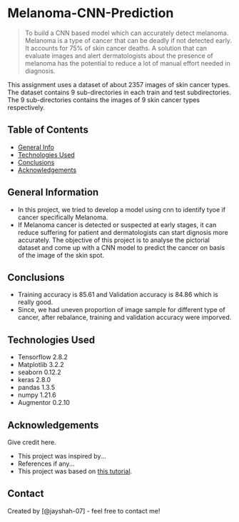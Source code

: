 # Melanoma-CNN-Prediction
> To build a CNN based model which can accurately detect melanoma. Melanoma is a type of cancer that can be deadly if not detected early. It accounts for 75% of skin cancer deaths. A solution that can evaluate images and alert dermatologists about the presence of melanoma has the potential to reduce a lot of manual effort needed in diagnosis.

This assignment uses a dataset of about 2357 images of skin cancer types. The dataset contains 9 sub-directories in each train and test subdirectories. The 9 sub-directories contains the images of 9 skin cancer types respectively.


## Table of Contents
* [General Info](#general-information)
* [Technologies Used](#technologies-used)
* [Conclusions](#conclusions)
* [Acknowledgements](#acknowledgements)

<!-- You can include any other section that is pertinent to your problem -->

## General Information
- In this project, we tried to develop a model using cnn to identify tyoe if cancer specifically Melanoma. 
- If Melanoma cancer is detected or suspected at early stages, it can reduce suffering for patient and dermatologists can start dignosis more accurately. The objective of this project is to analyse the pictorial dataset and come up with a CNN model to predict the cancer on basis of the image of the skin spot.

<!-- You don't have to answer all the questions - just the ones relevant to your project. -->

## Conclusions
- Training accuracy is 85.61 and Validation accuracy is 84.86 which is really good.
- Since, we had uneven proportion of image sample for different type of cancer, after rebalance, training and validation accuracy were imporved.


<!-- You don't have to answer all the questions - just the ones relevant to your project. -->


## Technologies Used
- Tensorflow 2.8.2
- Matplotlib 3.2.2
- seaborn 0.12.2
- keras 2.8.0
- pandas 1.3.5
- numpy 1.21.6
- Augmentor 0.2.10
<!-- As the libraries versions keep on changing, it is recommended to mention the version of library used in this project -->

## Acknowledgements
Give credit here.
- This project was inspired by...
- References if any...
- This project was based on [this tutorial](https://www.example.com).


## Contact
Created by [@jayshah-07] - feel free to contact me!


<!-- Optional -->
<!-- ## License -->
<!-- This project is open source and available under the [... License](). -->

<!-- You don't have to include all sections - just the one's relevant to your project -->
